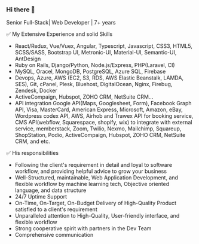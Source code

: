 ### Hi there 👋

<!--
**GoalPanda/goalpanda** is a ✨ _special_ ✨ repository because its `README.md` (this file) appears on your GitHub profile.

Here are some ideas to get you started:

- 🔭 I’m currently working on ...
- 🌱 I’m currently learning ...
- 👯 I’m looking to collaborate on ...
- 🤔 I’m looking for help with ...
- 💬 Ask me about ...
- 📫 How to reach me: ...
- 😄 Pronouns: ...
- ⚡ Fun fact: ...
-->

Senior Full-Stack| Web Developer | 7+ years

✅ My Extensive Experience and solid Skills
- React/Redux, Vue/Vuex, Angular, Typescript, Javascript, CSS3, HTML5, SCSS/SASS, Bootstrap UI, Metronic-UI, Material-UI, Semantic-UI, AntDesign
- Ruby on Rails, Django/Python, Node.js/Express, PHP(Laravel, CI)
- MySQL, Oracel, MongoDB, PostgreSQL, Azure SQL, Firebase
- Devops, Azure, AWS (EC2, S3, RDS, AWS Elastic Beanstalk, LAMDA, SES), Git, cPanel, Plesk, Bluehost, DigitalOcean, Nginx, Firebug, Zendesk, Docker
- ActiveCompaign, Hubspot, ZOHO CRM, NetSuite CRM...
- API integration
Google API(Maps, Googlesheet, Form), Facebook Graph API, Visa, MasterCard, American Express, Microsoft, Amazon, eBay, Wordpress codex API, AWS, Airhob and Trawex API for booking service, CMS API(webflow, Squarespace, shopify, wix) to integrate with external service, memberstack, Zoom, Twilio, Nexmo, Mailchimp, Squareup, ShopStation, Podio, ActiveCompaign, Hubspot, ZOHO CRM, NetSuite CRM, and etc.


✅ His responsibilities
* Following the client's requirement in detail and loyal to software workflow, and providing helpful advice to grow your business
* Well-Structured, maintainable, Web Application Development, and flexible workflow by machine learning tech, Objective oriented language, and data structure
* 24/7 Uptime Support
* On-Time, On-Target, On-Budget Delivery of High-Quality Product satisfied to a client's requirement
* Unparalleled attention to High-Quality, User-friendly interface, and flexible workflow
* Strong cooperative spirit with partners in the Dev Team
* Comprehensive communication
